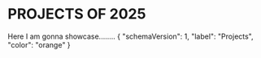 # PROJECTS OF 2025
Here I am gonna showcase........
{ "schemaVersion": 1, "label": "Projects", "color": "orange" }


